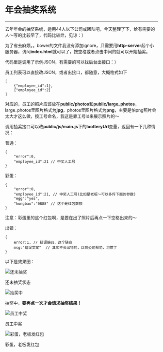 # 年会抽奖系统

------

去年年会的抽奖系统，适用44人以下公司或团队吧，今天整理了下，给有需要的人～写的比较早了，代码比较烂，见谅：）

为了省去麻烦。。bower的文件我没有添加ignore，只需要用**http-server**起个小服务器，访问**index.html**就可以了，按空格或者点击中间的就可以开始抽奖。

代码里是调用了示例JSON，有需要的可以找后台出接口：）

员工列表可以直接改JSON，或者出接口，都随意，大概格式如下

    [
        {"employee_id":1},
        {"employee_id":2}
    ]

对应的，员工的照片应该放在**public/photos**和**public/large_photos**，large_photos里图片格式为**jpg**，photos里图片格式为**png**，主要是怕png照片会太大才这么做，按工号命名，我这是靠工号id来展示照片的～

调用抽奖接口可以改**public/js/main.js**下的**lootteryUrl**变量，返回有一下几种情况：

普通：

    {
        "error":0,
        "employee_id":21 // 中奖人工号
    }

彩蛋：

    {
        "error":0,
        "employee_id":21, // 中奖人工号(比如是老板～可以多传下面的参数)
        "egg":"yes",
        "hongbao":"0888" // 这个是红包数额
    }

注意：彩蛋里的这个红包啊，是要在出了照片后再点一下空格出来的～

出错：

    {
        error:1, // 错误编码，这个随意
        msg:"错误文案"  // 其实不会出错的，以前公司规范，习惯了
    }

以下是效果图：

![还未抽奖][1]

还未抽奖状态


  ![抽奖中][2]

  抽奖中，**要再点一次才会请求抽奖结果！**


![员工中奖][3]

员工中奖


![彩蛋，老板发红包][4]

彩蛋，老板发红包


  [1]: http://johnnydan.oss-cn-beijing.aliyuncs.com/lottery/DB49576C-B7FF-4B90-93E9-159531C77812.png
  [2]: http://johnnydan.oss-cn-beijing.aliyuncs.com/lottery/BB1F0D0D-7EC2-44C3-9138-D22A08920750.png
  [3]: http://johnnydan.oss-cn-beijing.aliyuncs.com/lottery/D8B38D23-3062-49E5-935E-8C72830DBBB6.png
  [4]: http://johnnydan.oss-cn-beijing.aliyuncs.com/lottery/9C35E0A5-12B2-444B-AB70-4FA1A843B937.png
